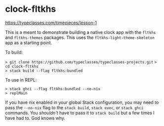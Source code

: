 # clock-fltkhs

https://typeclasses.com/timepieces/lesson-1

This is a meant to demonstrate building a native clock app with the `fltkhs` and `fltkhs-themes` packages. This uses the `fltkhs-light-theme-skeleton` app as a starting point. 

To build: 

`> git clone https://github.com/typeclasses/typeclasses-projects.git`
`> cd clock-fltkhs`    
`> stack build --flag fltkhs:bundled`      

To use in REPL:

`> stack ghci --flag fltkhs:bundled --no-nix`   
`> replMain`

If you have nix enabled in your global Stack configuration, you may need to pass the `--no-nix` flag to the `stack build`, `stack exec`, or `stack ghci` commands. You *shouldn't* have to pass it to `stack build` but a few times I have had to. God knows why.
